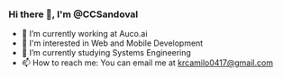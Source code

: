 ### Hi there 👋, I'm @CCSandoval

- 🔭 I’m currently working at Auco.ai
- 👀 I'm interested in Web and Mobile Development
- 🌱 I’m currently studying Systems Engineering
- 📫 How to reach me: You can email me at krcamilo0417@gmail.com
